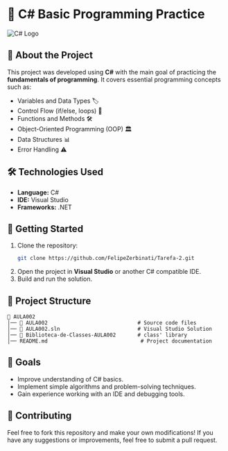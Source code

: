 # 📌 C# Basic Programming Practice

![C# Logo](https://upload.wikimedia.org/wikipedia/commons/4/4f/Csharp_Logo.png)

## 📖 About the Project

This project was developed using **C#** with the main goal of practicing the **fundamentals of programming**. It covers essential programming concepts such as:

- Variables and Data Types 🏷️
- Control Flow (if/else, loops) 🔄
- Functions and Methods 🛠️
- Object-Oriented Programming (OOP) 🏛️
- Data Structures 📊
- Error Handling ⚠️

## 🛠️ Technologies Used

- **Language:** C#
- **IDE:** Visual Studio
- **Frameworks:** .NET

## 🚀 Getting Started

1. Clone the repository:
   ```sh
   git clone https://github.com/FelipeZerbinati/Tarefa-2.git
   ```
2. Open the project in **Visual Studio** or another C# compatible IDE.
3. Build and run the solution.

## 📂 Project Structure

```
📁 AULA002
│── 📂 AULA002                             # Source code files
│── 📂 AULA002.sln                         # Visual Studio Solution
│── 📂 Biblioteca-de-Classes-AULA002       # class' library
│── README.md                              # Project documentation
```

## 🎯 Goals

- Improve understanding of C# basics.
- Implement simple algorithms and problem-solving techniques.
- Gain experience working with an IDE and debugging tools.

## 🤝 Contributing

Feel free to fork this repository and make your own modifications! If you have any suggestions or improvements, feel free to submit a pull request.
